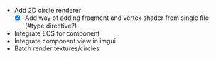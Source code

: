 - Add 2D circle renderer
    - [x] Add way of adding fragment and vertex shader from single file (#type directive?)
- Integrate ECS for component
- Integrate component view in imgui
- Batch render textures/circles